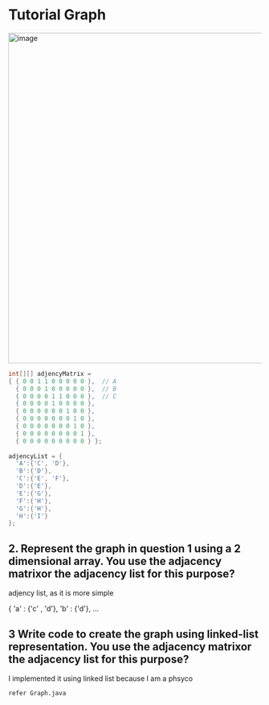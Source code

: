 # Tutorial Graph

<img width="657" alt="image" src="https://github.com/LuqmanSajjad/WIA1002-2022-23-/assets/127722651/f46efe55-c6df-4676-8812-db776fc19ab4">

``` java
int[][] adjencyMatrix = 
{ { 0 0 1 1 0 0 0 0 0 },  // A
  { 0 0 0 1 0 0 0 0 0 },  // B
  { 0 0 0 0 1 1 0 0 0 },  // C
  { 0 0 0 0 1 0 0 0 0 },
  { 0 0 0 0 0 0 1 0 0 },
  { 0 0 0 0 0 0 0 1 0 },
  { 0 0 0 0 0 0 0 1 0 },
  { 0 0 0 0 0 0 0 0 1 },
  { 0 0 0 0 0 0 0 0 0 } };
  
adjencyList = {
  'A':{'C', 'D'},
  'B':{'D'},
  'C':{'E', 'F'},
  'D':{'E'},
  'E':{'G'},
  'F':{'H'},
  'G':{'H'},
  'H':{'I'}
};
  ```
  
## 2. Represent the graph in question 1 using a 2 dimensional array. You use the adjacency matrixor the adjacency list for this purpose?

adjency list, as it is more simple 

{ 'a' : {'c' , 'd'},
  'b' : {'d'}, ...
  

## 3  Write code to create the graph using linked-list representation. You use the adjacency matrixor the adjacency list for this purpose?
I implemented it using linked list because I am a phsyco

```
refer Graph.java
```
